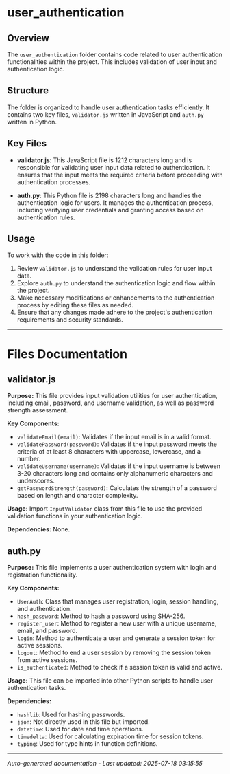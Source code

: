 # user_authentication

## Overview
The `user_authentication` folder contains code related to user authentication functionalities within the project. This includes validation of user input and authentication logic.

## Structure
The folder is organized to handle user authentication tasks efficiently. It contains two key files, `validator.js` written in JavaScript and `auth.py` written in Python.

## Key Files
- **validator.js**: This JavaScript file is 1212 characters long and is responsible for validating user input data related to authentication. It ensures that the input meets the required criteria before proceeding with authentication processes.
  
- **auth.py**: This Python file is 2198 characters long and handles the authentication logic for users. It manages the authentication process, including verifying user credentials and granting access based on authentication rules.

## Usage
To work with the code in this folder:
1. Review `validator.js` to understand the validation rules for user input data.
2. Explore `auth.py` to understand the authentication logic and flow within the project.
3. Make necessary modifications or enhancements to the authentication process by editing these files as needed.
4. Ensure that any changes made adhere to the project's authentication requirements and security standards.

---

# Files Documentation

## validator.js

**Purpose:** This file provides input validation utilities for user authentication, including email, password, and username validation, as well as password strength assessment.

**Key Components:**
- `validateEmail(email)`: Validates if the input email is in a valid format.
- `validatePassword(password)`: Validates if the input password meets the criteria of at least 8 characters with uppercase, lowercase, and a number.
- `validateUsername(username)`: Validates if the input username is between 3-20 characters long and contains only alphanumeric characters and underscores.
- `getPasswordStrength(password)`: Calculates the strength of a password based on length and character complexity.

**Usage:** Import `InputValidator` class from this file to use the provided validation functions in your authentication logic.

**Dependencies:** None.

## auth.py

**Purpose:** This file implements a user authentication system with login and registration functionality.

**Key Components:**
- `UserAuth`: Class that manages user registration, login, session handling, and authentication.
- `hash_password`: Method to hash a password using SHA-256.
- `register_user`: Method to register a new user with a unique username, email, and password.
- `login`: Method to authenticate a user and generate a session token for active sessions.
- `logout`: Method to end a user session by removing the session token from active sessions.
- `is_authenticated`: Method to check if a session token is valid and active.

**Usage:** This file can be imported into other Python scripts to handle user authentication tasks.

**Dependencies:**
- `hashlib`: Used for hashing passwords.
- `json`: Not directly used in this file but imported.
- `datetime`: Used for date and time operations.
- `timedelta`: Used for calculating expiration time for session tokens.
- `typing`: Used for type hints in function definitions.

---
*Auto-generated documentation - Last updated: 2025-07-18 03:15:55*

